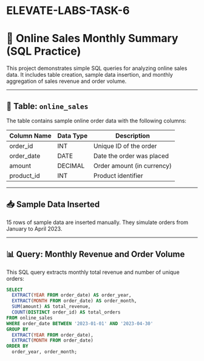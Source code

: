 # ELEVATE-LABS-TASK-6
# 🧾 Online Sales Monthly Summary (SQL Practice)

This project demonstrates simple SQL queries for analyzing online sales data. It includes table creation, sample data insertion, and monthly aggregation of sales revenue and order volume.

---

## 📁 Table: `online_sales`

The table contains sample online order data with the following columns:

| Column Name | Data Type  | Description                      |
|-------------|------------|----------------------------------|
| order_id    | INT        | Unique ID of the order           |
| order_date  | DATE       | Date the order was placed        |
| amount      | DECIMAL    | Order amount (in currency)       |
| product_id  | INT        | Product identifier               |

---

## 📥 Sample Data Inserted

15 rows of sample data are inserted manually. They simulate orders from January to April 2023.

---

## 📊 Query: Monthly Revenue and Order Volume

This SQL query extracts monthly total revenue and number of unique orders:

```sql
SELECT 
  EXTRACT(YEAR FROM order_date) AS order_year,
  EXTRACT(MONTH FROM order_date) AS order_month,
  SUM(amount) AS total_revenue,
  COUNT(DISTINCT order_id) AS total_orders
FROM online_sales
WHERE order_date BETWEEN '2023-01-01' AND '2023-04-30'
GROUP BY 
  EXTRACT(YEAR FROM order_date), 
  EXTRACT(MONTH FROM order_date)
ORDER BY 
  order_year, order_month;

